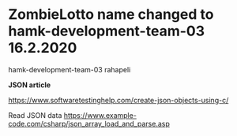 # ZombieLotto name changed to hamk-development-team-03    16.2.2020

hamk-development-team-03
rahapeli 

**JSON article**

https://www.softwaretestinghelp.com/create-json-objects-using-c/

Read JSON data 
https://www.example-code.com/csharp/json_array_load_and_parse.asp
